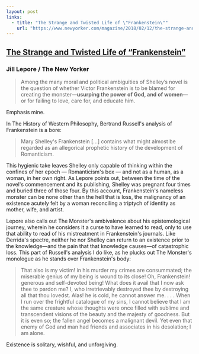 ```yaml
---
layout: post
links:
  - title: "The Strange and Twisted Life of \"Frankenstein\""
    url: "https://www.newyorker.com/magazine/2018/02/12/the-strange-and-twisted-life-of-frankenstein"
---
```


## [The Strange and Twisted Life of “Frankenstein”](https://www.newyorker.com/magazine/2018/02/12/the-strange-and-twisted-life-of-frankenstein)
### Jill Lepore / The New Yorker

> Among the many moral and political ambiguities of Shelley’s novel is the question of whether Victor Frankenstein is to be blamed for creating the monster—__usurping the power of God, and of women__—or for failing to love, care for, and educate him.

Emphasis mine.

In The History of Western Philosophy, Bertrand Russell's analysis of Frankenstein is a bore:

> Mary Shelley's Frankenstein [...] contains what might almost be regarded as an allegorical prophetic history of the development of Romanticism.

  This hygienic take leaves Shelley only capable of thinking within the confines of her epoch — Romanticism's box — and not as a human, as a woman, in her own right. As Lepore points out, between the time of the novel's commencement and its publishing, Shelley was pregnant four times and buried three of those four.  By this account, Frankenstein's nameless monster can be none other than the hell that is loss, the malignancy of an existence acutely felt by a woman reconciling a triptych of identity as mother, wife, and artist.

  Lepore also calls out The Monster's ambivalence about his epistemological journey, wherein he considers it a curse to have learned to read, only to use that ability to read of his mistreatment in Frankenstein's journals.  Like Derrida's spectre, neither he nor Shelley can return to an existence prior to the knowledge—and the pain that that knowledge causes—of catastrophic loss. This part of Russell's analysis I do like, as he plucks out The Monster's monologue as he stands over Frankenstein's body:

> That also is my victim! in his murder my crimes are consummated; the miserable genius of my being is wound to its close! Oh, Frankenstein! generous and self-devoted being! What does it avail that I now ask thee to pardon me? I, who irretrievably destroyed thee by destroying all that thou lovedst. Alas! he is cold, he cannot answer me. . . . When I run over the frightful catalogue of my sins, I cannot believe that I am the same creature whose thoughts were once filled with sublime and transcendent visions of the beauty and the majesty of goodness. But it is even so; the fallen angel becomes a malignant devil. Yet even that enemy of God and man had friends and associates in his desolation; I am alone.

Existence is solitary, wishful, and unforgiving.
